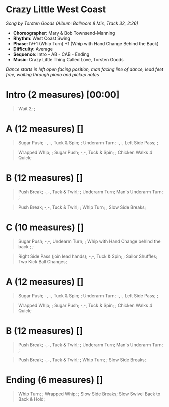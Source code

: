 # Crazy Little West Coast
*Song by Torsten Goods (Album: Ballroom 8 Mix, Track 32, 2:26)*

* **Choreographer**: Mary & Bob Townsend-Manning
* **Rhythm**: West Coast Swing
* **Phase**: IV+1 (Whip Turn) +1 (Whip with Hand Change Behind the Back)
* **Difficulty**: Average
* **Sequence**: Intro - AB - CAB - Ending
* **Music**: Crazy Little Thing Called Love, Torsten Goods

*Dance starts in left open facing position, man facing line of dance, lead feet free, waiting through piano and pickup notes*

# Intro (2 measures) [00:00]

> Wait 2; ;

# A (12 measures) []

> Sugar Push; -, -, Tuck & Spin; ; Underarm Turn; -,-, Left Side Pass; ;

> Wrapped Whip; ; Sugar Push; -,-, Tuck & Spin; ; Chicken Walks 4 Quick;

# B (12 measures) []

> Push Break; -,-, Tuck & Twirl; ; Underarm Turn; Man's Underarm Turn; ;

> Push Break; -,-, Tuck & Twirl; ; Whip Turn; ; Slow Side Breaks;

# C (10 measures) []

> Sugar Push; -,-, Undearm Turn; ; Whip with Hand Change behind the back ; ;

> Right Side Pass (join lead hands); -,-, Tuck & Spin; ; Sailor Shuffles; Two Kick Ball Changes;

# A (12 measures) []

> Sugar Push; -, -, Tuck & Spin; ; Underarm Turn; -,-, Left Side Pass; ;

> Wrapped Whip; ; Sugar Push; -,-, Tuck & Spin; ; Chicken Walks 4 Quick;

# B (12 measures) []

> Push Break; -,-, Tuck & Twirl; ; Underarm Turn; Man's Underarm Turn; ;

> Push Break; -,-, Tuck & Twirl; ; Whip Turn; ; Slow Side Breaks;

# Ending (6 measures) []

> Whip Turn; ; Wrapped Whip; ; Slow Side Breaks; Slow Swivel Back to Back & Hold;